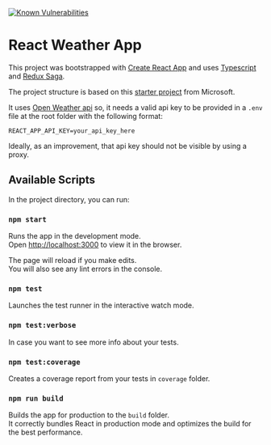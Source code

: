 [![Known Vulnerabilities](https://snyk.io/test/github/jloborod/ts-redux-saga-weather-app/badge.svg)](https://snyk.io/test/github/jloborod/ts-redux-saga-weather-app)

# React Weather App

This project was bootstrapped with [Create React App](https://github.com/facebook/create-react-app) and uses [Typescript](https://github.com/Microsoft/TypeScript) and [Redux Saga](https://github.com/redux-saga/redux-saga).

The project structure is based on this [starter project](https://github.com/Microsoft/TypeScript-React-Starter) from Microsoft.

It uses [Open Weather api](https://openweathermap.org/api) so, it needs a valid api key to be provided in a `.env` file at the root folder with the following format:

```
REACT_APP_API_KEY=your_api_key_here
```

Ideally, as an improvement, that api key should not be visible by using a proxy.

## Available Scripts

In the project directory, you can run:

### `npm start`

Runs the app in the development mode.<br>
Open [http://localhost:3000](http://localhost:3000) to view it in the browser.

The page will reload if you make edits.<br>
You will also see any lint errors in the console.

### `npm test`

Launches the test runner in the interactive watch mode.<br>

### `npm test:verbose`

In case you want to see more info about your tests.<br>

### `npm test:coverage`

Creates a coverage report from your tests in `coverage` folder.<br>

### `npm run build`

Builds the app for production to the `build` folder.<br>
It correctly bundles React in production mode and optimizes the build for the best performance.

